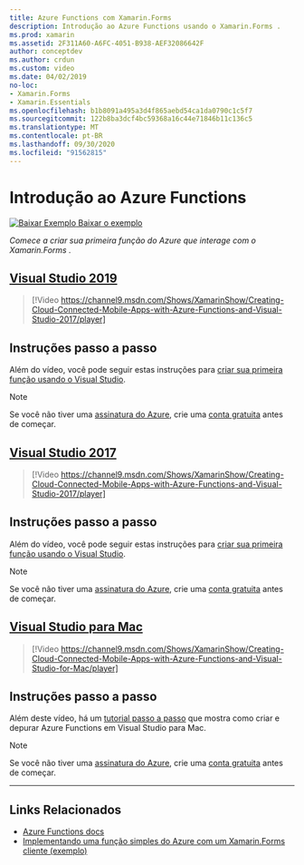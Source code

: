 ```yaml
---
title: Azure Functions com Xamarin.Forms
description: Introdução ao Azure Functions usando o Xamarin.Forms .
ms.prod: xamarin
ms.assetid: 2F311A60-A6FC-4051-B938-AEF32086642F
author: conceptdev
ms.author: crdun
ms.custom: video
ms.date: 04/02/2019
no-loc:
- Xamarin.Forms
- Xamarin.Essentials
ms.openlocfilehash: b1b8091a495a3d4f865aebd54ca1da0790c1c5f7
ms.sourcegitcommit: 122b8ba3dcf4bc59368a16c44e71846b11c136c5
ms.translationtype: MT
ms.contentlocale: pt-BR
ms.lasthandoff: 09/30/2020
ms.locfileid: "91562815"
---
```

# <a name="get-started-with-azure-functions"></a>Introdução ao Azure Functions

[![Baixar Exemplo](~/media/shared/download.png) Baixar o exemplo](https://azure.microsoft.com/resources/samples/functions-xamarin-getting-started/)

_Comece a criar sua primeira função do Azure que interage com o Xamarin.Forms ._

## <a name="visual-studio-2019"></a>[Visual Studio 2019](#tab/windows)

> [!Video https://channel9.msdn.com/Shows/XamarinShow/Creating-Cloud-Connected-Mobile-Apps-with-Azure-Functions-and-Visual-Studio-2017/player]

## <a name="step-by-step-instructions"></a>Instruções passo a passo

Além do vídeo, você pode seguir estas instruções para [criar sua primeira função usando o Visual Studio](/azure/azure-functions/functions-create-your-first-function-visual-studio).

> [!NOTE]
> Se você não tiver uma [assinatura do Azure](/azure/guides/developer/azure-developer-guide#understanding-accounts-subscriptions-and-billing), crie uma [conta gratuita](https://aka.ms/azfree-docs-mobileapps) antes de começar.

## <a name="visual-studio-2017"></a>[Visual Studio 2017](#tab/win-vs2017)

> [!Video https://channel9.msdn.com/Shows/XamarinShow/Creating-Cloud-Connected-Mobile-Apps-with-Azure-Functions-and-Visual-Studio-2017/player]

## <a name="step-by-step-instructions"></a>Instruções passo a passo

Além do vídeo, você pode seguir estas instruções para [criar sua primeira função usando o Visual Studio](/azure/azure-functions/functions-create-your-first-function-visual-studio).

> [!NOTE]
> Se você não tiver uma [assinatura do Azure](/azure/guides/developer/azure-developer-guide#understanding-accounts-subscriptions-and-billing), crie uma [conta gratuita](https://aka.ms/azfree-docs-mobileapps) antes de começar.

## <a name="visual-studio-for-mac"></a>[Visual Studio para Mac](#tab/macos)

> [!Video https://channel9.msdn.com/Shows/XamarinShow/Creating-Cloud-Connected-Mobile-Apps-with-Azure-Functions-and-Visual-Studio-for-Mac/player]

## <a name="step-by-step-instructions"></a>Instruções passo a passo

Além deste vídeo, há um [tutorial passo a passo](/visualstudio/mac/azure-functions-lab) que mostra como criar e depurar Azure Functions em Visual Studio para Mac.

> [!NOTE]
> Se você não tiver uma [assinatura do Azure](/azure/guides/developer/azure-developer-guide#understanding-accounts-subscriptions-and-billing), crie uma [conta gratuita](https://aka.ms/azfree-docs-mobileapps) antes de começar.

-----

## <a name="related-links"></a>Links Relacionados

- [Azure Functions docs](/azure/azure-functions/)
- [Implementando uma função simples do Azure com um Xamarin.Forms cliente (exemplo)](https://azure.microsoft.com/resources/samples/functions-xamarin-getting-started/)